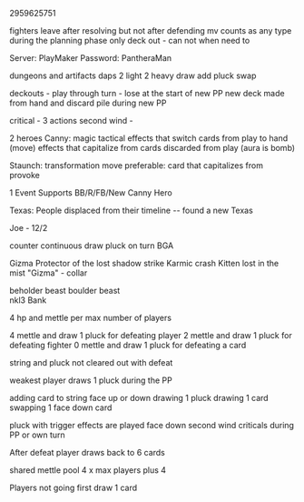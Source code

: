 2959625751


fighters leave after resolving but not after defending
mv counts as any type during the planning phase only
deck out - can not when need to


Server: PlayMaker
Password: PantheraMan

dungeons and artifacts
daps
2 light
2 heavy
draw add pluck swap

deckouts - play through turn - lose at the start of new PP
new deck made from hand and discard pile during new PP

critical - 3 actions
second wind -

2 heroes
Canny: magic tactical effects that switch cards from play to hand (move)
	effects that capitalize from cards discarded from play (aura is bomb)

Staunch: transformation move preferable: card that capitalizes from provoke

1 Event
Supports BB/R/FB/New Canny Hero

Texas: People displaced from their timeline -- found a new Texas


Joe - 12/2

counter continuous
draw pluck on turn
BGA


Gizma
Protector of the lost
shadow strike
Karmic crash
Kitten lost in the mist
"Gizma" - collar

beholder beast
boulder beast
\
nkl3
Bank
<!--
1st 1 crit die
sw 1 crit die
2nd 1 crit die
sw no crit
4 mettle player
2 mettle
pluck not cleared out -->



4 hp and mettle per max number of players

4 mettle and draw 1 pluck for defeating player
2 mettle and draw 1 pluck for defeating fighter
0 mettle and draw 1 pluck for defeating a card

string and pluck not cleared out with defeat

weakest player draws 1 pluck during the PP

adding card to string face up or down
drawing 1 pluck
drawing 1 card
swapping 1 face down card

pluck with trigger effects are played face down
second wind criticals during PP or own turn

After defeat player draws back to 6 cards

shared mettle pool 4 x max players plus 4

Players not going first draw 1 card
